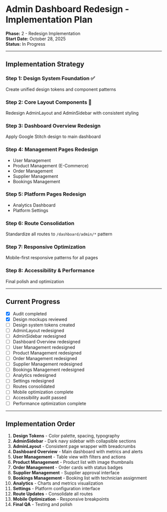 # Admin Dashboard Redesign - Implementation Plan

**Phase:** 2 - Redesign Implementation  
**Start Date:** October 28, 2025  
**Status:** In Progress

---

## Implementation Strategy

### Step 1: Design System Foundation ✅
Create unified design tokens and component patterns

### Step 2: Core Layout Components 🔄
Redesign AdminLayout and AdminSidebar with consistent styling

### Step 3: Dashboard Overview Redesign
Apply Google Stitch design to main dashboard

### Step 4: Management Pages Redesign
- User Management
- Product Management (E-Commerce)
- Order Management
- Supplier Management
- Bookings Management

### Step 5: Platform Pages Redesign
- Analytics Dashboard
- Platform Settings

### Step 6: Route Consolidation
Standardize all routes to `/dashboard/admin/*` pattern

### Step 7: Responsive Optimization
Mobile-first responsive patterns for all pages

### Step 8: Accessibility & Performance
Final polish and optimization

---

## Current Progress

- [x] Audit completed
- [x] Design mockups reviewed
- [ ] Design system tokens created
- [ ] AdminLayout redesigned
- [ ] AdminSidebar redesigned
- [ ] Dashboard Overview redesigned
- [ ] User Management redesigned
- [ ] Product Management redesigned
- [ ] Order Management redesigned
- [ ] Supplier Management redesigned
- [ ] Bookings Management redesigned
- [ ] Analytics redesigned
- [ ] Settings redesigned
- [ ] Routes consolidated
- [ ] Mobile optimization complete
- [ ] Accessibility audit passed
- [ ] Performance optimization complete

---

## Implementation Order

1. **Design Tokens** - Color palette, spacing, typography
2. **AdminSidebar** - Dark navy sidebar with collapsible sections
3. **AdminLayout** - Consistent page wrapper with breadcrumbs
4. **Dashboard Overview** - Main dashboard with metrics and alerts
5. **User Management** - Table view with filters and actions
6. **Product Management** - Product list with image thumbnails
7. **Order Management** - Order cards with status badges
8. **Supplier Management** - Supplier approval interface
9. **Bookings Management** - Booking list with technician assignment
10. **Analytics** - Charts and metrics visualization
11. **Settings** - Platform configuration interface
12. **Route Updates** - Consolidate all routes
13. **Mobile Optimization** - Responsive breakpoints
14. **Final QA** - Testing and polish
